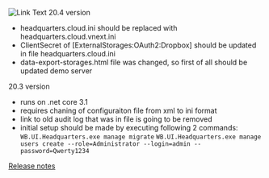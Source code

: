 ![Link Text](https://build.mysurvey.solutions/app/rest/builds/buildType:(id:CI_Package)/statusIcon)
20.4 version
- headquarters.cloud.ini should be replaced with headquarters.cloud.vnext.ini
- ClientSecret of [ExternalStorages:OAuth2:Dropbox] should be updated in file headquarters.cloud.ini
- data-export-storages.html file was changed, so first of all should be updated demo server

20.3 version
- runs on .net core 3.1
- requires chaning of configuraiton file from xml to ini format
- link to old audit log that was in file is going to be removed
- initial setup should be made by executing following 2 commands:
`WB.UI.Headquarters.exe manage migrate`
`WB.UI.Headquarters.exe manage users create --role=Administrator --login=admin --password=Qwerty1234`

[Release notes](https://github.com/surveysolutions/surveysolutions/wiki/Release-notes)
